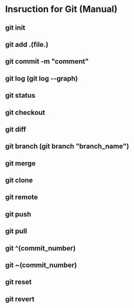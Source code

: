 # Insruction for Git (Manual)
## git init

## git add .(file.)

## git commit -m "comment"

## git log (git log --graph)

## git status

## git checkout

## git diff

## git branch (git branch "branch_name")

## git merge

## git clone

## git remote

## git push

## git pull

## git ^(commit_number)

## git ~(commit_number)

## git reset

## git revert